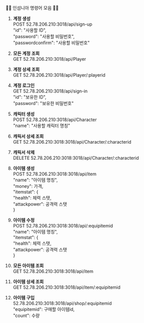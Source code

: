 👨‍🏫  인섬니아 명령어 모음 👨‍🏫<br>
1. **계정 생성**<br>
    POST 52.78.206.210:3018/api/sign-up<br>
	"id": "사용할 ID",<br>
	"password": "사용할 비밀번호",<br>
	"passwordconfirm": "사용할 비밀번호"<br>

2. **모든 계정 조회**<br>
    GET 52.78.206.210:3018/api/Player<br>

3. **계정 상세 조회**<br>
    GET 52.78.206.210:3018/api/Player/:playerid<br>

4. **계정 로그인**<br>
    GET 52.78.206.210:3018/api/sign-in<br>
	"id": "보유한 ID",<br>
	"password": "보유한 비밀번호"<br>

5. **캐릭터 생성**<br>
    POST 52.78.206.210:3018/api/Character<br>
	"name": "사용할 캐릭터 명칭"<br>

6. **캐릭서 상세 조회**<br>
    GET 52.78.206.210:3018:3018/api/Character/:characterid<br>

7. **캐릭서 삭제**<br>
    DELETE 52.78.206.210:3018:3018/api/Character/:characterid<br>

8. **아이템 생성**<br>
    POST 52.78.206.210:3018:3018/api/item<br>
    "name": "아이템 명칭",<br>
    "money": 가격,<br>
	"itemstat": {<br>
	"health": 체력 스탯,<br>
	"attackpower": 공격력 스탯<br>
	}<br>
    
9. **아이템 수정**<br>
    POST 52.78.206.210:3018:3018/api/:equipitemid<br>
    "name": "아이템 명칭",<br>
	"itemstat": {<br>
	"health": 체력 스탯,<br>
	"attackpower": 공격력 스탯<br>
	}<br>

10. **모든 아이템 조회**<br>
    GET 52.78.206.210:3018:3018/api/item<br>

11. **아이템 상세 조회**<br>
    GET 52.78.206.210:3018:3018/api/item/:equipitemid<br>
    
12. **아이템 구입**<br>
    52.78.206.210:3018:3018/api/shop/:equipitemid<br>
    "equipitemid": 구매할 아이템id,<br>
	"count": 수량<br>


